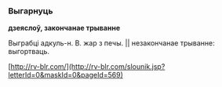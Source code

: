 ### Выгарнуць
**дзеяслоў, закончанае трыванне**

Выграбці адкуль-н. В. жар з печы. || незакончанае трыванне: выгортваць.

<a rel="author">[http://rv-blr.com/](http://rv-blr.com/slounik.jsp?letterId=0&maskId=0&pageId=569)</a>
